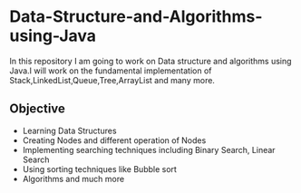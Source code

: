 # Data-Structure-and-Algorithms-using-Java
In this repository I am going to work on Data structure and algorithms using Java.I will work on the fundamental implementation of Stack,LinkedList,Queue,Tree,ArrayList and many more.

## Objective
* Learning Data Structures 
* Creating Nodes and different operation of Nodes
* Implementing searching techniques including Binary Search, Linear Search
* Using sorting techniques like Bubble sort
* Algorithms and much more

